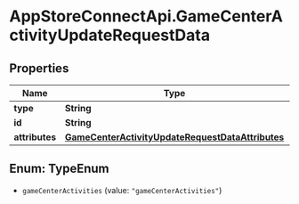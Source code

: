 # AppStoreConnectApi.GameCenterActivityUpdateRequestData

## Properties

Name | Type | Description | Notes
------------ | ------------- | ------------- | -------------
**type** | **String** |  | 
**id** | **String** |  | 
**attributes** | [**GameCenterActivityUpdateRequestDataAttributes**](GameCenterActivityUpdateRequestDataAttributes.md) |  | [optional] 



## Enum: TypeEnum


* `gameCenterActivities` (value: `"gameCenterActivities"`)




